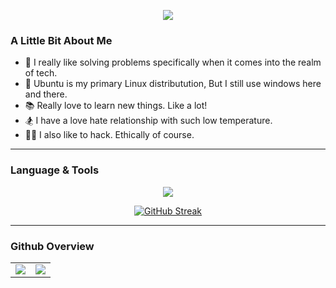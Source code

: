 <p align="center">
  <img src="https://cdn.dribbble.com/users/1299339/screenshots/2972130/hello_world.gif" style="max-height: 300px;" />
</p>


### A Little Bit About Me
- 👀 I really like solving problems specifically when it comes into the realm of tech.
- 🐧 Ubuntu is my primary Linux distributution, But I still use windows here and there.
- 📚 Really love to learn new things. Like a lot!
- 🏂 I have a love hate relationship with such low temperature. 
- 👩‍💻 I also like to hack. Ethically of course.
---

### Language & Tools
<p align="center">
  <a href="#">
    <img src="https://skillicons.dev/icons?i=html,css,javascript,vscode,git,github,selenium,vscode,ps,mysql,gcp,figma,codepen,firebase,bash,jenkins,grafana,aws,windows,typescript,&perline=9&theme=dark" />
  </a>
</p>

<p align="center">
  <a href="https://git.io/streak-stats">
    <img src="https://streak-stats.demolab.com?user=VanceTechwell&theme=youtube-dark&hide_border=true&date_format=M%20j%5B%2C%20Y%5D" alt="GitHub Streak">
  </a>
</p>


---
### Github Overview

<div align="center">

<table style="border: none;">
  <tr>
    <td align="center" style="border: none;">
      <img src="https://github-readme-stats.vercel.app/api?username=VanceTechwell&show_icons=true&theme=dark">
    </td>
    <td align="center" style="border: none;">
      <img src="https://github-readme-stats.vercel.app/api/top-langs/?username=VanceTechwell&layout=compact&title_color=fefefe&text_color=9e9e9e&icon_color=007bff&bg_color=151515">
    </td>
  </tr>
</table>

</div>



